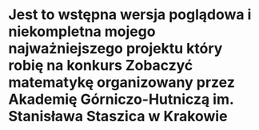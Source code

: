 ﻿# Jest to wstępna wersja poglądowa i niekompletna mojego najważniejszego projektu który robię na konkurs **Zobaczyć matematykę** organizowany przez Akademię Górniczo-Hutniczą im. Stanisława Staszica w Krakowie
